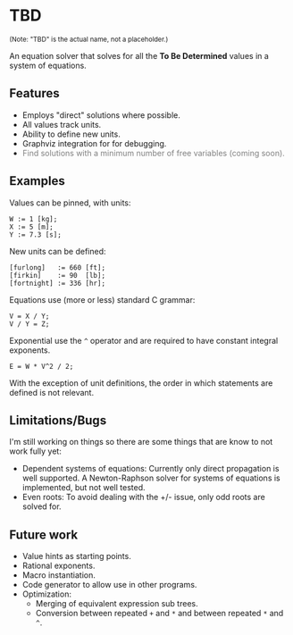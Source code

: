 # TBD

<small>(Note: "TBD" is the actual name, not a placeholder.)</small>

An equation solver that solves for all the **To Be Determined** values in a system of equations.

## Features

- Employs "direct" solutions where possible.
- All values track units.
- Ability to define new units.
- Graphviz integration for for debugging.
- <font color="gray">Find solutions with a minimum number of free variables (coming soon).</font>

## Examples

Values can be pinned, with units:

```
W := 1 [kg];
X := 5 [m];
Y := 7.3 [s];
```

New units can be defined:

```
[furlong]   := 660 [ft];
[firkin]    := 90  [lb];
[fortnight] := 336 [hr];	
```

Equations use (more or less) standard C grammar:

```
V = X / Y;
V / Y = Z;
```

Exponential use the `^` operator and are required to have constant integral exponents.

```
E = W * V^2 / 2;
```

With the exception of unit definitions, the order in which statements are defined is not relevant.

## Limitations/Bugs

I'm still working on things so there are some things that are know to not work fully yet:

- Dependent systems of equations: Currently only direct propagation is well supported.
  A Newton-Raphson solver for systems of equations is implemented, but not well tested.
- Even roots: To avoid dealing with the +/- issue, only odd roots are solved for.

## Future work

- Value hints as starting points.
- Rational exponents.
- Macro instantiation.
- Code generator to allow use in other programs.
- Optimization:
  - Merging of equivalent expression sub trees.
  - Conversion between repeated `+` and `*` and between repeated `*` and `^`.
